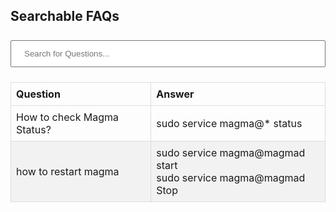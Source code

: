 <!DOCTYPE html>
<html>
<head>
  <style>
    input[type="text"] {
      width: 100%;
      padding: 12px 20px;
      margin: 8px 0;
      box-sizing: border-box;
    }
    table {
      border-collapse: collapse;
      width: 100%;
    }
    th, td {
      border: 1px solid #dddddd;
      text-align: left;
      padding: 8px;
    }
    tr:nth-child(even) {
      background-color: #f2f2f2;
    }
  </style>
</head>
<body>

<h2>Searchable FAQs</h2>

<input type="text" id="searchInput" onkeyup="searchTable()" placeholder="Search for Questions...">

<table id="myTable">
  <thead>
    <tr>
      <th>Question</th>
      <th>Answer</th>
    </tr>
  </thead>
  <tbody>
    <tr>
      <td>How to check Magma Status?</td>
      <td>sudo service magma@* status</td>
    </tr>
    <tr>
      <td>how to restart magma</td>
      <td>sudo service magma@magmad start <br> sudo service magma@magmad Stop
      </td>
    </tr>

  </tbody>
</table>

<script>
function searchTable() {
  // Declare variables
  var input, filter, table, tr, td, i, txtValue;
  input = document.getElementById("searchInput");
  filter = input.value.toUpperCase();
  table = document.getElementById("myTable");
  tr = table.getElementsByTagName("tr");

  // Loop through all table rows and hide those that don't match the search query
  for (i = 0; i < tr.length; i++) {
    td = tr[i].getElementsByTagName("td")[0];
    if (td) {
      txtValue = td.textContent || td.innerText;
      if (txtValue.toUpperCase().indexOf(filter) > -1) {
        tr[i].style.display = "";
      } else {
        tr[i].style.display = "none";
      }
    }
  }
}
</script>

</body>
</html>
